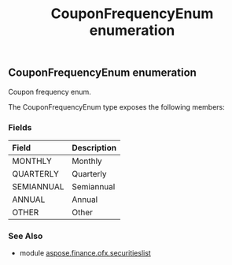 ﻿---
title: CouponFrequencyEnum enumeration
second_title: Aspose.Finance for Python via .NET API References
description: 
type: docs
weight: 170
url: /python-net/aspose.finance.ofx.securitieslist/couponfrequencyenum/
is_root: false
---

## CouponFrequencyEnum enumeration

Coupon frequency enum.



The CouponFrequencyEnum type exposes the following members:

### Fields
| Field | Description |
| :- | :- |
| MONTHLY | Monthly |
| QUARTERLY | Quarterly |
| SEMIANNUAL | Semiannual |
| ANNUAL | Annual |
| OTHER | Other |


### See Also

* module [aspose.finance.ofx.securitieslist](../)

